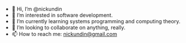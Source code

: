 - 👋 Hi, I’m @nickundin
- 👀 I’m interested in software development.
- 🌱 I’m currently learning systems programming and computing theory.
- 💞️ I’m looking to collaborate on anything, really.
- 📫 How to reach me: nickundin@gmail.com

<!---
nickundin/nickundin is a ✨ special ✨ repository because its `README.md` (this file) appears on your GitHub profile.
You can click the Preview link to take a look at your changes.
--->

